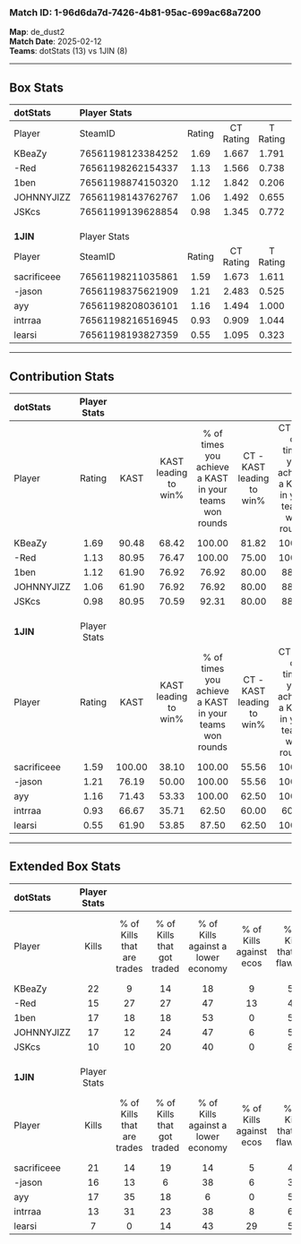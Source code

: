 ### Match ID: 1-96d6da7d-7426-4b81-95ac-699ac68a7200  
**Map**: de_dust2  
**Match Date**: 2025-02-12  
**Teams**: dotStats (13) vs 1JIN (8)  

---  

## Box Stats  

| **dotStats** | Player Stats      |        |           |          |        |      |       |         |        |      |     |
| :- | :- | :-: | :-: | :-: | :-: | :-: | :-: | :-: | :-: | :-: | :-: |
| Player       | SteamID           | Rating | CT Rating | T Rating |  KAST  | ADR  | Kills | Assists | Deaths | K/D  | HS% |
| KBeaZy       | 76561198123384252 |  1.69  |   1.667   |  1.791   | 90.48  | 95.8 |  22   |    3    |   10   | 2.20 | 27  |
| -Red         | 76561198262154337 |  1.13  |   1.566   |  0.738   | 80.95  | 81.5 |  15   |    7    |   17   | 0.88 | 66  |
| 1ben         | 76561198874150320 |  1.12  |   1.842   |  0.206   | 61.90  | 74.7 |  17   |    4    |   14   | 1.21 | 41  |
| JOHNNYJIZZ   | 76561198143762767 |  1.06  |   1.492   |  0.655   | 61.90  | 83.4 |  17   |    7    |   18   | 0.94 | 58  |
| JSKcs        | 76561199139628854 |  0.98  |   1.345   |  0.772   | 80.95  | 80.7 |  10   |    9    |   15   | 0.67 | 60  |
|              |                   |        |           |          |        |      |       |         |        |      |     |
|              |                   |        |           |          |        |      |       |         |        |      |     |
|              |                   |        |           |          |        |      |       |         |        |      |     |
| **1JIN**     | Player Stats      |        |           |          |        |      |       |         |        |      |     |
| Player       | SteamID           | Rating | CT Rating | T Rating |  KAST  | ADR  | Kills | Assists | Deaths | K/D  | HS% |
| sacrificeee  | 76561198211035861 |  1.59  |   1.673   |  1.611   | 100.00 | 88.0 |  21   |    6    |   15   | 1.40 | 61  |
| -jason       | 76561198375621909 |  1.21  |   2.483   |  0.525   | 76.19  | 98.8 |  16   |    5    |   16   | 1.00 | 37  |
| ayy          | 76561198208036101 |  1.16  |   1.494   |  1.000   | 71.43  | 71.6 |  17   |    6    |   15   | 1.13 | 52  |
| intrraa      | 76561198216516945 |  0.93  |   0.909   |  1.044   | 66.67  | 77.4 |  13   |    7    |   17   | 0.76 | 38  |
| learsi       | 76561198193827359 |  0.55  |   1.095   |  0.323   | 61.90  | 57.1 |   7   |    5    |   18   | 0.39 | 85  |
---  

## Contribution Stats  

| **dotStats** | Player Stats |        |                      |                                                        |                           |                                                             |                          |                                                            |
| :- | :-: | :-: | :-: | :-: | :-: | :-: | :-: | :-: |
| Player       |    Rating    |  KAST  | KAST leading to win% | % of times you achieve a KAST in your teams won rounds | CT - KAST leading to win% | CT - % of times you achieve a KAST in your teams won rounds | T - KAST leading to win% | T - % of times you achieve a KAST in your teams won rounds |
| KBeaZy       |     1.69     | 90.48  |        68.42         |                         100.00                         |           81.82           |                           100.00                            |          50.00           |                           100.00                           |
| -Red         |     1.13     | 80.95  |        76.47         |                         100.00                         |           75.00           |                           100.00                            |          80.00           |                           100.00                           |
| 1ben         |     1.12     | 61.90  |        76.92         |                         76.92                          |           80.00           |                            88.89                            |          66.67           |                           50.00                            |
| JOHNNYJIZZ   |     1.06     | 61.90  |        76.92         |                         76.92                          |           80.00           |                            88.89                            |          66.67           |                           50.00                            |
| JSKcs        |     0.98     | 80.95  |        70.59         |                         92.31                          |           80.00           |                            88.89                            |          57.14           |                           100.00                           |
|              |              |        |                      |                                                        |                           |                                                             |                          |                                                            |
|              |              |        |                      |                                                        |                           |                                                             |                          |                                                            |
|              |              |        |                      |                                                        |                           |                                                             |                          |                                                            |
| **1JIN**     | Player Stats |        |                      |                                                        |                           |                                                             |                          |                                                            |
| Player       |    Rating    |  KAST  | KAST leading to win% | % of times you achieve a KAST in your teams won rounds | CT - KAST leading to win% | CT - % of times you achieve a KAST in your teams won rounds | T - KAST leading to win% | T - % of times you achieve a KAST in your teams won rounds |
| sacrificeee  |     1.59     | 100.00 |        38.10         |                         100.00                         |           55.56           |                           100.00                            |          25.00           |                           100.00                           |
| -jason       |     1.21     | 76.19  |        50.00         |                         100.00                         |           55.56           |                           100.00                            |          42.86           |                           100.00                           |
| ayy          |     1.16     | 71.43  |        53.33         |                         100.00                         |           62.50           |                           100.00                            |          42.86           |                           100.00                           |
| intrraa      |     0.93     | 66.67  |        35.71         |                         62.50                          |           60.00           |                            60.00                            |          22.22           |                           66.67                            |
| learsi       |     0.55     | 61.90  |        53.85         |                         87.50                          |           62.50           |                           100.00                            |          40.00           |                           66.67                            |
---  

## Extended Box Stats  

| **dotStats** | Player Stats |                            |                            |                                    |                         |                              |                                 |        |                             |                                     |                          |                               |                            |
| :- | :-: | :-: | :-: | :-: | :-: | :-: | :-: | :-: | :-: | :-: | :-: | :-: | :-: |
| Player       |    Kills     | % of Kills that are trades | % of Kills that got traded | % of Kills against a lower economy | % of Kills against ecos | % of Kills that are flawless | % of Kills that are close duels | Deaths | % of Deaths that get traded | % of Deaths against a lower economy | % of Deaths against ecos | % of Deaths that are flawless | % of Deaths that are close |
| KBeaZy       |      22      |             9              |             14             |                 18                 |            9            |              55              |               14                |   10   |             10              |                 40                  |            0             |              60               |             10             |
| -Red         |      15      |             27             |             27             |                 47                 |           13            |              47              |               20                |   17   |             18              |                 35                  |            0             |              35               |             0              |
| 1ben         |      17      |             18             |             18             |                 53                 |            0            |              53              |                6                |   14   |              7              |                 36                  |            7             |              57               |             7              |
| JOHNNYJIZZ   |      17      |             12             |             24             |                 47                 |            6            |              59              |                6                |   18   |             17              |                 39                  |            6             |              44               |             17             |
| JSKcs        |      10      |             10             |             20             |                 40                 |            0            |              80              |               10                |   15   |             27              |                 27                  |            7             |              53               |             7              |
|              |              |                            |                            |                                    |                         |                              |                                 |        |                             |                                     |                          |                               |                            |
|              |              |                            |                            |                                    |                         |                              |                                 |        |                             |                                     |                          |                               |                            |
|              |              |                            |                            |                                    |                         |                              |                                 |        |                             |                                     |                          |                               |                            |
| **1JIN**     | Player Stats |                            |                            |                                    |                         |                              |                                 |        |                             |                                     |                          |                               |                            |
| Player       |    Kills     | % of Kills that are trades | % of Kills that got traded | % of Kills against a lower economy | % of Kills against ecos | % of Kills that are flawless | % of Kills that are close duels | Deaths | % of Deaths that get traded | % of Deaths against a lower economy | % of Deaths against ecos | % of Deaths that are flawless | % of Deaths that are close |
| sacrificeee  |      21      |             14             |             19             |                 14                 |            5            |              43              |               10                |   15   |             13              |                  7                  |            0             |              73               |             0              |
| -jason       |      16      |             13             |             6              |                 38                 |            6            |              31              |                6                |   16   |             38              |                 19                  |            6             |              50               |             31             |
| ayy          |      17      |             35             |             18             |                 6                  |            0            |              53              |                0                |   15   |             13              |                 20                  |            0             |              60               |             0              |
| intrraa      |      13      |             31             |             23             |                 38                 |            8            |              69              |               15                |   17   |             12              |                 12                  |            0             |              59               |             12             |
| learsi       |      7       |             0              |             14             |                 43                 |           29            |              57              |               14                |   18   |             22              |                 11                  |            0             |              44               |             11             |
